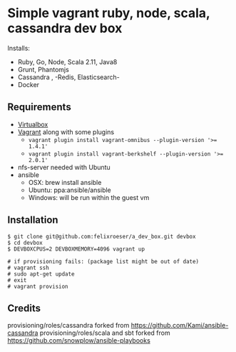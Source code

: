 # Simple vagrant ruby, node, scala, cassandra dev box

Installs:

* Ruby, Go, Node, Scala 2.11, Java8
* Grunt, Phantomjs
* Cassandra , -Redis, Elasticsearch-
* Docker

## Requirements

* [Virtualbox](https://www.virtualbox.org/wiki/Downloads)
* [Vagrant](http://www.vagrantup.com/downloads.html) along with some plugins
  * ```vagrant plugin install vagrant-omnibus --plugin-version '>= 1.4.1'```
  * ```vagrant plugin install vagrant-berkshelf --plugin-version '>= 2.0.1'```
* nfs-server needed with Ubuntu
* ansible
  * OSX: brew install ansible
  * Ubuntu: ppa:ansible/ansible
  * Windows: will be run within the guest vm

## Installation

    $ git clone git@github.com:felixroeser/a_dev_box.git devbox
    $ cd devbox
    $ DEVBOXCPUS=2 DEVBOXMEMORY=4096 vagrant up

    # if provisioning fails: (package list might be out of date)
    # vagrant ssh
    # sudo apt-get update
    # exit
    # vagrant provision

## Credits

provisioning/roles/cassandra forked from https://github.com/Kami/ansible-cassandra
provisioning/roles/scala and sbt forked from https://github.com/snowplow/ansible-playbooks

